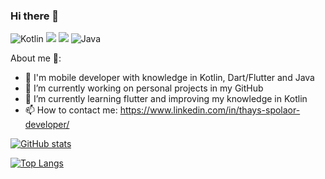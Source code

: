 ### Hi there 👋

![Kotlin](https://img.shields.io/badge/kotlin-%237F52FF.svg?style=for-the-badge&logo=kotlin&logoColor=white)
<img src="https://img.shields.io/badge/Dart-0175C2?style=for-the-badge&logo=dart&logoColor=white" />
<img src="https://img.shields.io/badge/Flutter-02569B?style=for-the-badge&logo=flutter&logoColor=white" />
![Java](https://img.shields.io/badge/java-%23ED8B00.svg?style=for-the-badge&logo=openjdk&logoColor=white)

About me 🥰:
- 📱 I'm mobile developer with knowledge in Kotlin, Dart/Flutter and Java
- 🔭 I’m currently working on personal projects in my GitHub
- 🌱 I’m currently learning flutter and improving my knowledge in Kotlin
- 📫 How to contact me: https://www.linkedin.com/in/thays-spolaor-developer/

[![GitHub stats](https://github-readme-stats.vercel.app/api?username=spolaorthays&count_private=true&show_icons=true&theme=jolly&hide=contribs)](https://github.com/anuraghazra/github-readme-stats)

[![Top Langs](https://github-readme-stats.vercel.app/api/top-langs/?username=spolaorthays&hide=CMake,html,swift,c,objective-c&theme=material-palenight)](https://github.com/anuraghazra/github-readme-stats)
